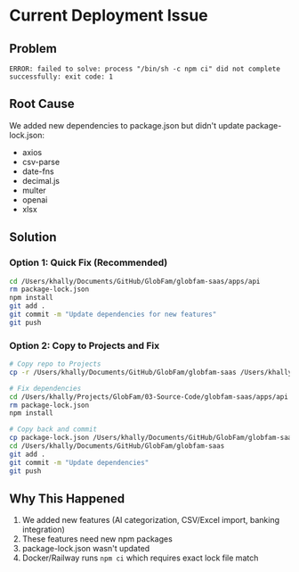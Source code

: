# Current Deployment Issue

## Problem
```
ERROR: failed to solve: process "/bin/sh -c npm ci" did not complete successfully: exit code: 1
```

## Root Cause
We added new dependencies to package.json but didn't update package-lock.json:
- axios
- csv-parse
- date-fns
- decimal.js
- multer
- openai
- xlsx

## Solution

### Option 1: Quick Fix (Recommended)
```bash
cd /Users/khally/Documents/GitHub/GlobFam/globfam-saas/apps/api
rm package-lock.json
npm install
git add .
git commit -m "Update dependencies for new features"
git push
```

### Option 2: Copy to Projects and Fix
```bash
# Copy repo to Projects
cp -r /Users/khally/Documents/GitHub/GlobFam/globfam-saas /Users/khally/Projects/GlobFam/03-Source-Code/

# Fix dependencies
cd /Users/khally/Projects/GlobFam/03-Source-Code/globfam-saas/apps/api
rm package-lock.json
npm install

# Copy back and commit
cp package-lock.json /Users/khally/Documents/GitHub/GlobFam/globfam-saas/apps/api/
cd /Users/khally/Documents/GitHub/GlobFam/globfam-saas
git add .
git commit -m "Update dependencies"
git push
```

## Why This Happened
1. We added new features (AI categorization, CSV/Excel import, banking integration)
2. These features need new npm packages
3. package-lock.json wasn't updated
4. Docker/Railway runs `npm ci` which requires exact lock file match